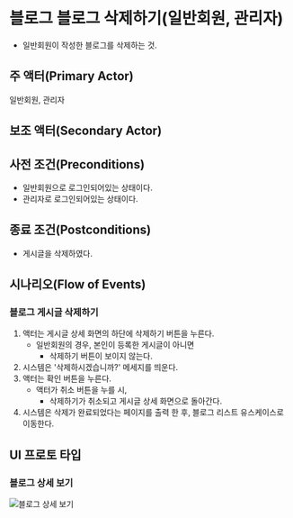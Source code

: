 # 블로그 블로그 삭제하기(일반회원, 관리자)

- 일반회원이 작성한 블로그를 삭제하는 것.

## 주 액터(Primary Actor)

일반회원, 관리자 

## 보조 액터(Secondary Actor)

## 사전 조건(Preconditions)

- 일반회원으로 로그인되어있는 상태이다.
- 관리자로 로그인되어있는 상태이다.

## 종료 조건(Postconditions)

- 게시글을 삭제하였다.

## 시나리오(Flow of Events)

### 블로그 게시글 삭제하기

1. 액터는 게시글 상세 화면의 하단에 삭제하기 버튼을 누른다.
    - 일반회원의 경우, 본인이 등록한 게시글이 아니면
        - 삭제하기 버튼이 보이지 않는다.
2. 시스템은 '삭제하시겠습니까?' 메세지를 띄운다.
3. 액터는 확인 버튼을 누른다.
    - 액터가 취소 버튼을 누를 시,
        - 삭제하기가 취소되고 게시글 상세 화면으로 돌아간다.
4. 시스템은 삭제가 완료되었다는 페이지를 출력 한 후, 블로그 리스트 유스케이스로 이동한다.

## UI 프로토 타입

### 블로그 상세 보기
![블로그 상세 보기](../../images/블로그디테일.PNG)